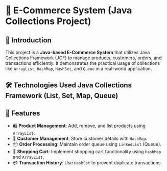 # 🛒 E-Commerce System (Java Collections Project)

## 📌 Introduction
This project is a **Java-based E-Commerce System** that utilizes Java Collections Framework (JCF) to manage products, customers, orders, and transactions efficiently. It demonstrates the practical usage of collections like `ArrayList`, `HashMap`, `HashSet`, and `Queue` in a real-world application.

🛠 Technologies Used
Java
Collections Framework (List, Set, Map, Queue)
---

## 🚀 Features
- 🛍️ **Product Management**: Add, remove, and list products using `ArrayList`.
- 👥 **Customer Management**: Store customer details with `HashMap`.
- 📦 **Order Processing**: Maintain order queue using `LinkedList` (Queue).
- 🛒 **Shopping Cart**: Implement shopping cart functionality using `HashMap` and `ArrayList`.
- 💳 **Transaction History**: Use `HashSet` to prevent duplicate transactions.
